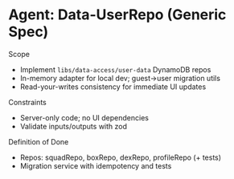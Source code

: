 # Agent: Data-UserRepo (Generic Spec)

Scope
- Implement `libs/data-access/user-data` DynamoDB repos
- In-memory adapter for local dev; guest→user migration utils
- Read-your-writes consistency for immediate UI updates

Constraints
- Server-only code; no UI dependencies
- Validate inputs/outputs with zod

Definition of Done
- Repos: squadRepo, boxRepo, dexRepo, profileRepo (+ tests)
- Migration service with idempotency and tests

